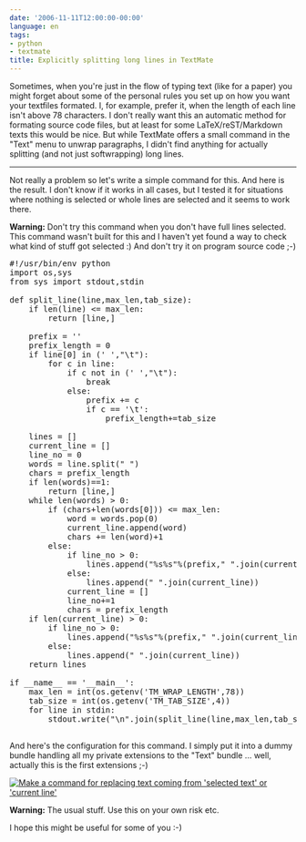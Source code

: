 ```yaml
---
date: '2006-11-11T12:00:00-00:00'
language: en
tags:
- python
- textmate
title: Explicitly splitting long lines in TextMate
---
```



Sometimes, when you're just in the flow of typing text (like for a paper) you might forget about some of the personal rules you set up on how you want your textfiles formated. I, for example, prefer it, when the length of each line isn't above 78 characters. I don't really want this an automatic method for formating source code files, but at least for some LaTeX/reST/Markdown texts this would be nice. But while TextMate offers a small command in the "Text" menu to unwrap paragraphs, I didn't find anything for actually splitting (and not just softwrapping) long lines.



-------------------------------



Not really a problem so let's write a simple command for this. And here is the result. I don't know if it works in all cases, but I tested it for situations where nothing is selected or whole lines are selected and it seems to work there. 

**Warning:** Don't try this command when you don't have full lines selected. This command wasn't built for this and I haven't yet found a way to check what kind of stuff got selected :) And don't try it on program source code ;-)

<pre class="code python">
#!/usr/bin/env python
import os,sys
from sys import stdout,stdin
              
def split_line(line,max_len,tab_size):
	if len(line) &lt;= max_len:
		return [line,]
              
	prefix = &apos;&apos;
	prefix_length = 0
	if line[0] in (&apos; &apos;,&quot;\t&quot;):
		for c in line:
			if c not in (&apos; &apos;,&quot;\t&quot;):
				break
			else:
				prefix += c
				if c == &apos;\t&apos;:
					prefix_length+=tab_size
	
	lines = []
	current_line = []
	line_no = 0
	words = line.split(&quot; &quot;)
	chars = prefix_length
	if len(words)==1:
		return [line,]
	while len(words) &gt; 0:
		if (chars+len(words[0])) &lt;= max_len:
			word = words.pop(0)
			current_line.append(word)
			chars += len(word)+1
		else:
			if line_no &gt; 0:
				lines.append(&quot;%s%s&quot;%(prefix,&quot; &quot;.join(current_line)))
			else:
				lines.append(&quot; &quot;.join(current_line))
			current_line = []
			line_no+=1
			chars = prefix_length
	if len(current_line) &gt; 0:
		if line_no &gt; 0:
			lines.append(&quot;%s%s&quot;%(prefix,&quot; &quot;.join(current_line)))
		else:
			lines.append(&quot; &quot;.join(current_line))
	return lines

if __name__ == &apos;__main__&apos;:
	max_len = int(os.getenv(&apos;TM_WRAP_LENGTH&apos;,78))
	tab_size = int(os.getenv(&apos;TM_TAB_SIZE&apos;,4))
	for line in stdin:
		stdout.write(&quot;\n&quot;.join(split_line(line,max_len,tab_size)))

</pre>

And here's the configuration for this command. I simply put it into a dummy bundle handling all my private extensions to the "Text" bundle ... well, actually this is the first extensions ;-)

<a class="thickbox figure" title="Make a command for replacing text coming from 'selected text' or 'current line'" href="http://zerokspot.com/uploads/tm_splitlines_config.png"><img src="http://zerokspot.com/uploads/tm_splitlines_config-mini.jpg" alt="Make a command for replacing text coming from 'selected text' or 'current line'"/></a>

**Warning:** The usual stuff. Use this on your own risk etc.

I hope this might be useful for some of you :-)